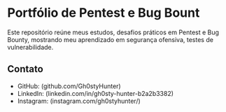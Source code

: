 # Portfólio de Pentest e Bug Bount


Este repositório reúne meus estudos, desafios práticos em Pentest e Bug Bounty, mostrando meu aprendizado em segurança ofensiva, testes de vulnerabilidade.


## Contato
- GitHub: (github.com/Gh0styHunter)
- LinkedIn: (linkedin.com/in/gh0sty-hunter-b2a2b3382)
- Instagram: (instagram.com/gh0styhunter/)
